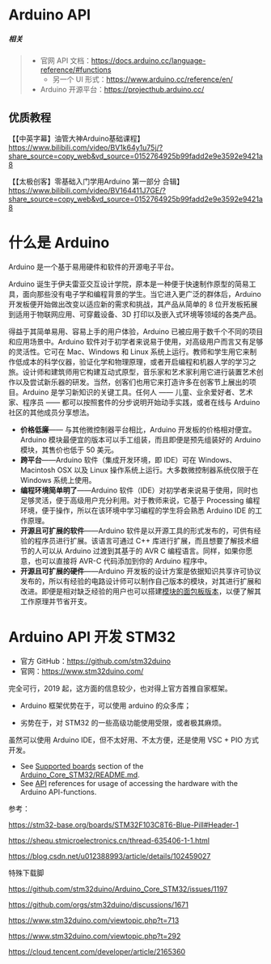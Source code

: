 # Arduino API

##### 相关

> - 官网 API 文档：https://docs.arduino.cc/language-reference/#functions
>     - 另一个 UI 形式：https://www.arduino.cc/reference/en/
> - Arduino 开源平台：https://projecthub.arduino.cc/

## 优质教程

【【中英字幕】油管大神Arduino基础课程】 https://www.bilibili.com/video/BV1k64y1u75j/?share_source=copy_web&vd_source=0152764925b99fadd2e9e3592e9421a8

【【太极创客】零基础入门学用Arduino 第一部分 合辑】 https://www.bilibili.com/video/BV164411J7GE/?share_source=copy_web&vd_source=0152764925b99fadd2e9e3592e9421a8

# 什么是 Arduino

Arduino 是一个基于易用硬件和软件的开源电子平台。

Arduino 诞生于伊夫雷亚交互设计学院，原本是一种便于快速制作原型的简易工具，面向那些没有电子学和编程背景的学生。当它进入更广泛的群体后，Arduino 开发板便开始做出改变以适应新的需求和挑战，其产品从简单的 8 位开发板拓展到适用于物联网应用、可穿戴设备、3D 打印以及嵌入式环境等领域的各类产品。

得益于其简单易用、容易上手的用户体验，Arduino 已被应用于数千个不同的项目和应用场景中。Arduino 软件对于初学者来说易于使用，对高级用户而言又有足够的灵活性。它可在 Mac、Windows 和 Linux 系统上运行。教师和学生用它来制作低成本的科学仪器，验证化学和物理原理，或者开启编程和机器人学的学习之旅。设计师和建筑师用它构建互动式原型，音乐家和艺术家利用它进行装置艺术创作以及尝试新乐器的研发。当然，创客们也用它来打造许多在创客节上展出的项目。Arduino 是学习新知识的关键工具。任何人 —— 儿童、业余爱好者、艺术家、程序员 —— 都可以按照套件的分步说明开始动手实践，或者在线与 Arduino 社区的其他成员分享想法。

- **价格低廉**—— 与其他微控制器平台相比，Arduino 开发板的价格相对便宜。Arduino 模块最便宜的版本可以手工组装，而且即便是预先组装好的 Arduino 模块，其售价也低于 50 美元。
- **跨平台**——Arduino 软件（集成开发环境，即 IDE）可在 Windows、Macintosh OSX 以及 Linux 操作系统上运行。大多数微控制器系统仅限于在 Windows 系统上使用。
- **编程环境简单明了**——Arduino 软件（IDE）对初学者来说易于使用，同时也足够灵活，便于高级用户充分利用。对于教师来说，它基于 Processing 编程环境，便于操作，所以在该环境中学习编程的学生将会熟悉 Arduino IDE 的工作原理。
- **开源且可扩展的软件**——Arduino 软件是以开源工具的形式发布的，可供有经验的程序员进行扩展。该语言可通过 C++ 库进行扩展，而且想要了解技术细节的人可以从 Arduino 过渡到其基于的 AVR C 编程语言。同样，如果你愿意，也可以直接将 AVR-C 代码添加到你的 Arduino 程序中。
- **开源且可扩展的硬件**——Arduino 开发板的设计方案是依据知识共享许可协议发布的，所以有经验的电路设计师可以制作自己版本的模块，对其进行扩展和改进。即便是相对缺乏经验的用户也可以搭建[模块的面包板版本](https://www.arduino.cc/en/Main/Standalone)，以便了解其工作原理并节省开支。

# Arduino API 开发 STM32

- 官方 GitHub：https://github.com/stm32duino
- 官网：https://www.stm32duino.com/

完全可行，2019 起，这方面的信息较少，也对得上官方首推自家框架。

- Arduino 框架优势在于，可以使用 arduino 的众多库；

- 劣势在于，对 STM32 的一些高级功能使用受限，或者极其麻烦。

虽然可以使用 Arduino IDE，但不太好用、不太方便，还是使用 VSC + PIO 方式开发。

- See [Supported boards](https://github.com/stm32duino/Arduino_Core_STM32/#supported-boards) section of the [Arduino_Core_STM32/README.md](https://github.com/stm32duino/Arduino_Core_STM32/#readme).
- See [API](https://github.com/stm32duino/Arduino_Core_STM32/wiki/API) references for usage of accessing the hardware with the Arduino API-functions.



参考：

https://stm32-base.org/boards/STM32F103C8T6-Blue-Pill#Header-1

https://shequ.stmicroelectronics.cn/thread-635406-1-1.html

https://blog.csdn.net/u012388993/article/details/102459027

特殊下载脚

https://github.com/stm32duino/Arduino_Core_STM32/issues/1197

https://github.com/orgs/stm32duino/discussions/1671

https://www.stm32duino.com/viewtopic.php?t=713

https://www.stm32duino.com/viewtopic.php?t=292

https://cloud.tencent.com/developer/article/2165360

